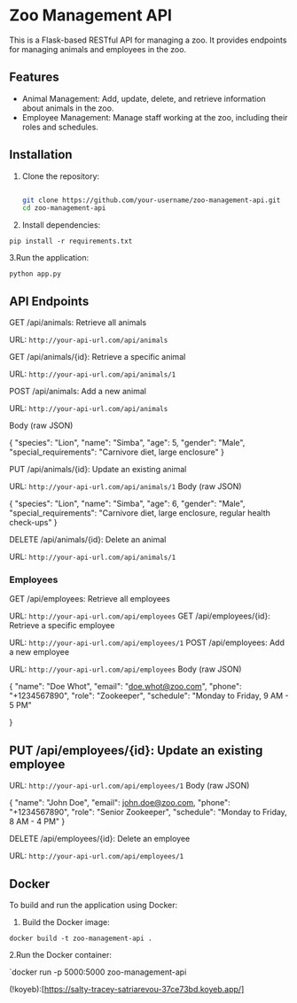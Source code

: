 # Zoo Management API

This is a Flask-based RESTful API for managing a zoo. It provides endpoints for managing animals and employees in the zoo.

## Features

- Animal Management: Add, update, delete, and retrieve information about animals in the zoo.
- Employee Management: Manage staff working at the zoo, including their roles and schedules.

## Installation

1. Clone the repository:

   ```bash

   git clone https://github.com/your-username/zoo-management-api.git
   cd zoo-management-api

2. Install dependencies:

```pip install -r requirements.txt```

3.Run the application:

```python app.py```

## API Endpoints

GET /api/animals: Retrieve all animals

URL: `http://your-api-url.com/api/animals`

GET /api/animals/{id}: Retrieve a specific animal

URL: `http://your-api-url.com/api/animals/1`

POST /api/animals: Add a new animal

URL: `http://your-api-url.com/api/animals`

Body (raw JSON)

{
  "species": "Lion",
  "name": "Simba",
  "age": 5,
  "gender": "Male",
  "special_requirements": "Carnivore diet, large enclosure"
}

PUT /api/animals/{id}: Update an existing animal

URL: `http://your-api-url.com/api/animals/1`
Body (raw JSON)

{
  "species": "Lion",
  "name": "Simba",
  "age": 6,
  "gender": "Male",
  "special_requirements": "Carnivore diet, large enclosure, regular health check-ups"
}

DELETE /api/animals/{id}: Delete an animal

URL: `http://your-api-url.com/api/animals/1`

### Employees

GET /api/employees: Retrieve all employees

URL: `http://your-api-url.com/api/employees`
GET /api/employees/{id}: Retrieve a specific employee

URL: `http://your-api-url.com/api/employees/1`
POST /api/employees: Add a new employee

URL: `http://your-api-url.com/api/employees`
Body (raw JSON)

{
  "name": "Doe Whot",
  "email": "doe.whot@zoo.com",
  "phone": "+1234567890",
  "role": "Zookeeper",
  "schedule": "Monday to Friday, 9 AM - 5 PM"

}

## PUT /api/employees/{id}: Update an existing employee

URL: ```http://your-api-url.com/api/employees/1```
Body (raw JSON)

{
  "name": "John Doe",
  "email": john.doe@zoo.com,
  "phone": "+1234567890",
  "role": "Senior Zookeeper",
  "schedule": "Monday to Friday, 8 AM - 4 PM"
}

DELETE /api/employees/{id}: Delete an employee

URL: `http://your-api-url.com/api/employees/1`

## Docker

To build and run the application using Docker:

1. Build the Docker image:

`docker build -t zoo-management-api .`

2.Run the Docker container:

`docker run -p 5000:5000 zoo-management-api

(!koyeb):[https://salty-tracey-satriarevou-37ce73bd.koyeb.app/]

